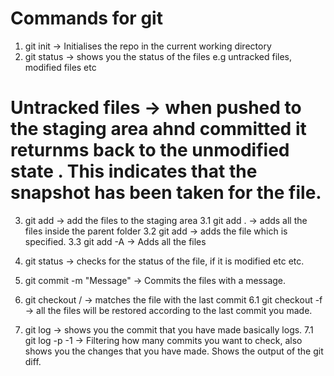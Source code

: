 # Commands for git 

1. git init -> Initialises the repo in the current working directory
2. git status -> shows you the status of the files e.g untracked files, modified files etc 

# Untracked files -> when pushed to the staging area ahnd committed it returnms back to the unmodified state . This indicates that the snapshot has been taken for the file. 

3. git add -> add the files to the staging area
     3.1 git add . -> adds all the files inside the parent folder
     3.2 git add <file-name> -> adds the file which is specified.
     3.3 git add -A -> Adds all the files

4. git status -> checks for the status of the file, if it is modified etc etc. 

5. git commit -m "Message" -> Commits the files with a message. 

6. git checkout <file-name>/<branch-name> -> matches the file with the last commit 
     6.1 git checkout -f -> all the files will be restored according to the last commit you made.

7. git log -> shows you the commit that you have made basically logs. 
       7.1 git log -p -1 -> Filtering how many commits you want to check, also shows you the changes that you have made. Shows the output of the git diff. 

